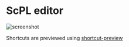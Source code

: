 # ScPL editor

![screenshot](https://i.imgur.com/hOXtMNh.png)

Shortcuts are previewed using [shortcut-preview](https://github.com/xalien95/shortcut-preview)
